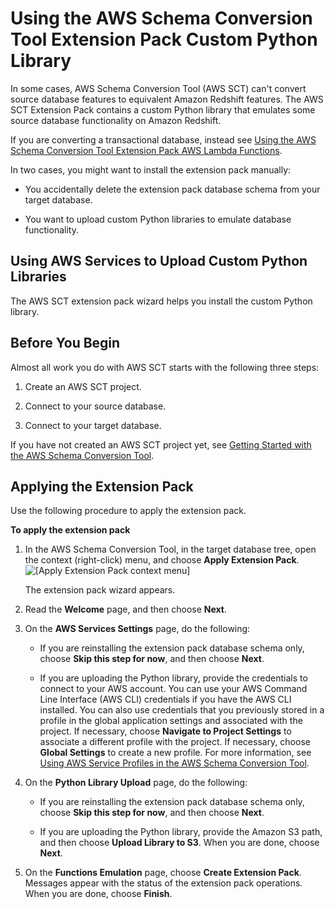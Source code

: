 # Using the AWS Schema Conversion Tool Extension Pack Custom Python Library<a name="CHAP_SchemaConversionTool.ExtensionPack.DW"></a>

In some cases, AWS Schema Conversion Tool \(AWS SCT\) can't convert source database features to equivalent Amazon Redshift features\. The AWS SCT Extension Pack contains a custom Python library that emulates some source database functionality on Amazon Redshift\. 

If you are converting a transactional database, instead see [Using the AWS Schema Conversion Tool Extension Pack AWS Lambda Functions](CHAP_SchemaConversionTool.ExtensionPack.OLTP.md)\. 

In two cases, you might want to install the extension pack manually: 

+ You accidentally delete the extension pack database schema from your target database\. 

+ You want to upload custom Python libraries to emulate database functionality\. 

## Using AWS Services to Upload Custom Python Libraries<a name="CHAP_SchemaConversionTool.ExtensionPack.DW.Services"></a>

The AWS SCT extension pack wizard helps you install the custom Python library\. 

## Before You Begin<a name="CHAP_SchemaConversionTool.ExtensionPack.DW.Before"></a>

Almost all work you do with AWS SCT starts with the following three steps: 

1. Create an AWS SCT project\.

1. Connect to your source database\.

1. Connect to your target database\.

If you have not created an AWS SCT project yet, see [Getting Started with the AWS Schema Conversion Tool](CHAP_SchemaConversionTool.GettingStarted.md)\. 

## Applying the Extension Pack<a name="CHAP_SchemaConversionTool.ExtensionPack.DW.Installing"></a>

Use the following procedure to apply the extension pack\. 

**To apply the extension pack**

1. In the AWS Schema Conversion Tool, in the target database tree, open the context \(right\-click\) menu, and choose **Apply Extension Pack**\.   
![\[Apply Extension Pack context menu\]](http://docs.aws.amazon.com/SchemaConversionTool/latest/userguide/images/extension-pack-context.png)

   The extension pack wizard appears\. 

1. Read the **Welcome** page, and then choose **Next**\. 

1. On the **AWS Services Settings** page, do the following: 

   + If you are reinstalling the extension pack database schema only, choose **Skip this step for now**, and then choose **Next**\. 

   + If you are uploading the Python library, provide the credentials to connect to your AWS account\. You can use your AWS Command Line Interface \(AWS CLI\) credentials if you have the AWS CLI installed\. You can also use credentials that you previously stored in a profile in the global application settings and associated with the project\. If necessary, choose **Navigate to Project Settings** to associate a different profile with the project\. If necessary, choose **Global Settings** to create a new profile\. For more information, see [Using AWS Service Profiles in the AWS Schema Conversion Tool](CHAP_SchemaConversionTool.Profiles.md)\. 

1. On the **Python Library Upload** page, do the following: 

   + If you are reinstalling the extension pack database schema only, choose **Skip this step for now**, and then choose **Next**\. 

   + If you are uploading the Python library, provide the Amazon S3 path, and then choose **Upload Library to S3**\. When you are done, choose **Next**\. 

1. On the **Functions Emulation** page, choose **Create Extension Pack**\. Messages appear with the status of the extension pack operations\. When you are done, choose **Finish**\. 